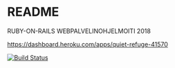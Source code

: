 # README

RUBY-ON-RAILS WEBPALVELINOHJELMOITI 2018

https://dashboard.heroku.com/apps/quiet-refuge-41570

[![Build Status](https://travis-ci.org/TGoTaOF/ratebeer.svg?branch=master)](https://travis-ci.org/TGoTaOF/ratebeer)
